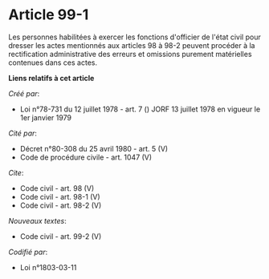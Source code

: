 # Article 99-1

Les personnes habilitées à exercer les fonctions d'officier de l'état civil pour dresser les actes mentionnés aux articles 98
à 98-2 peuvent procéder à la rectification administrative des erreurs et omissions purement matérielles contenues dans ces
actes.

**Liens relatifs à cet article**

_Créé par_:

  - Loi n°78-731 du 12 juillet 1978 - art. 7 () JORF 13 juillet 1978 en vigueur le 1er janvier 1979

_Cité par_:

  - Décret n°80-308 du 25 avril 1980 - art. 5 (V)
  - Code de procédure civile - art. 1047 (V)

_Cite_:

  - Code civil - art. 98 (V)
  - Code civil - art. 98-1 (V)
  - Code civil - art. 98-2 (V)

_Nouveaux textes_:

  - Code civil - art. 99-2 (V)

_Codifié par_:

  - Loi n°1803-03-11
